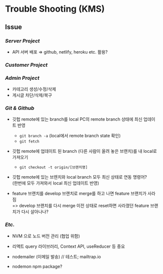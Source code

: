# Trouble Shooting (KMS)

## **Issue**

### _Server Project_

- API 서버 배포 ⇒ github, netlify, heroku etc. 활용?

### _Customer Project_

### _Admin Project_

- 카테고리 생성/수정/삭제
- 게시글 차단/삭제/복구

### _Git & Github_

- 깃헙 remote에 있는 branch를 local PC의 remote branch 상태에 최신 업데이트 반영

  - `git branch -a` (local에서 remote branch state 확인)
  - `git fetch`

- 깃헙 remote에 업데이트 된 branch (다른 사람이 올려 놓은 브랜치)를 내 local로 가져오기

  - `git checkout -t origin/[브랜치명]`

- 깃헙 remote에 있는 브렌치와 local branch 모두 최신 상태로 연동 명령어? <br/>
  (한번에 모두 가져와서 local 최신 업데이트 반영)

- feature 브랜치를 develop 브랜치로 merge를 하고 나면 feature 브랜치가 사라짐 <br/>
  => develop 브랜치를 다시 merge 이전 상태로 reset하면 사라졌던 feature 브랜치가
  다시 살아나나?

### _Etc._

- NVM 으로 노드 버전 관리 (협업 위함)

- 리액트 query 라이브러리, Context API, useReducer 등 중요

- nodemailer (이메일 발송) // 테스트; mailtrap.io

- nodemon npm package?
